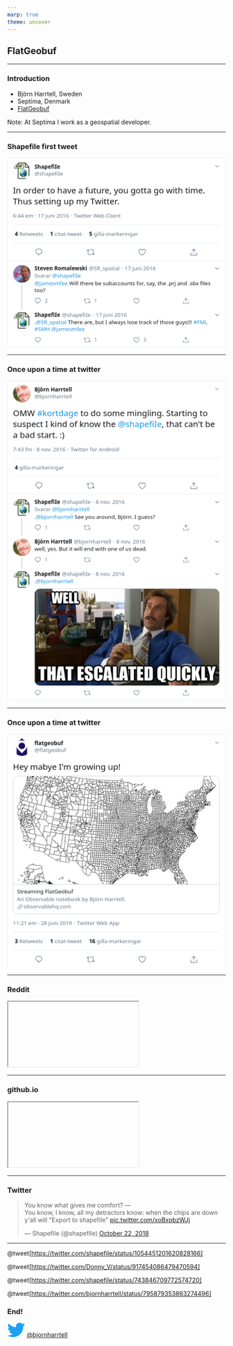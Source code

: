 ```yaml
---
marp: true
theme: uncover
---
```


## FlatGeobuf

---

### Introduction

* Björn Harrtell, Sweden
* Septima, Denmark
* [FlatGeobuf](http://bjornharrtell.github.io/flatgeobuf)

Note:
At Septima I work as a geospatial developer.

---

### Shapefile first tweet

![shp_first](assets/images/shp_first.png)

---

### Once upon a time at twitter

![fight](assets/images/fight.png)

---

### Once upon a time at twitter

![fgb_first](assets/images/fgb_first.png)

---

### Reddit

<iframe class="stretch" data-src="https://www.reddit.com/r/QGIS/comments/bfzqgc/a_future_without_the_shapefile/"></iframe>

---

### github.io

<iframe class="stretch" data-src="https://bjornharrtell.github.io/flatgeobuf/"></iframe>

---

### Twitter

<blockquote class="twitter-tweet"><p lang="en" dir="ltr">You know what gives me comfort? –– <br>You know, I know, all my detractors know: when the chips are down y&#39;all will &quot;Export to shapefile&quot; <a href="https://t.co/xoBxpbzWJj">pic.twitter.com/xoBxpbzWJj</a></p>&mdash; ShapefiIe (@shapefiIe) <a href="https://twitter.com/shapefiIe/status/1054451201620828166?ref_src=twsrc%5Etfw">October 22, 2018</a></blockquote> <script async src="https://platform.twitter.com/widgets.js" charset="utf-8"></script>

---

@tweet[https://twitter.com/shapefiIe/status/1054451201620828166]

@tweet[https://twitter.com/Donny_V/status/917454086479470594]

@tweet[https://twitter.com/shapefiIe/status/743846709772574720]

@tweet[https://twitter.com/bjornharrtell/status/795879353863274496]

### End!

<p>
<span>
<img src="https://raw.githubusercontent.com/bjornharrtell/presentations/master/assets/images/twitter.png" alt="Twitter">
</span>
<span>
<a href="https://twitter.com/bjornharrtell">@bjornharrtell</a>
</span>
</p>